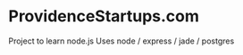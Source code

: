 ProvidenceStartups.com
======================
Project to learn node.js
Uses node / express / jade / postgres


